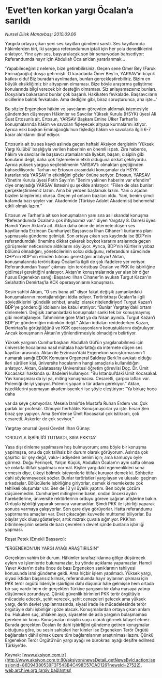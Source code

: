 # ‘Evet’ten korkan yargı Öcalan’a sarıldı

*Nursel Dilek Manavbaşı 2010.09.06*

<font class="agenda2NewsSpot">
 Yargıda ortaya çıkan yeni ses kayıtları gündemi sarstı. Ses kayıtlarında hâkimlerden biri, iki yargıca referandumun iptali için her yolu denediklerini anlatıyor. Yine aynı ses, başvurulacak son bir senaryodan bahsediyor: Referandumda hayır için Abdullah Öcalan’dan yararlanmak...
</font>
<font class="newsDetail">
 <p>
 </p>
 <p class="MsoNormal">
  ‘Yapabileceğimiz nelerse, bize getirebilirsiniz. Geçen sene Ömer Bey (Faruk Eminağaoğlu) dosya getirmişti. O kararlarda Ömer Bey’in, YARSAV’ın büyük katkısı oldu! Biz buradan ayrılmadan, bunları gerçekleştirebiliriz. Bizim en büyük eksikliğimiz bir altyapının olmaması. Bize böyle araştırma geliştirme konularında bilgi verecek bir desteğin olmaması. Siz anlayamazsınız bunları. Dosyalara bakarsanız bunlar çok başarılı. Hakikaten fevkalade. Başsavcıların sicillerine baktık fevkalade. Ama dediğim gibi, biraz soruşturunca, aha işte…’
 </p>
 <p class="MsoNormal">
  Bu sözler Ergenekon hâkim ve savcılarını görevden aldırmak istemesiyle gündemden düşmeyen Hâkimler ve Savcılar Yüksek Kurulu (HSYK) üyesi Ali Suat Ertosun’a ait. Ertosun, YARSAV Başkanı Emine Ülker Tarhan’la konuşmalarında hâkim ve savcıları fişleyecek altyapı kurmalarını istiyor. Ayrıca eski başkan Eminağaoğlu’nun fişlediği hâkim ve savcılarla ilgili 6-7 karar aldıklarını itiraf ediyor.
 </p>
 <p class="MsoNormal">
  Ertosun’a ait bu ses kaydı aslında geçen haftaki Aksiyon dergisinin ‘Yüksek Yargı Kulübü’ başlığıyla verilen haberinin en önemli ispatı. Zira haberde, hâkim ve savcılar ile başsavcı atamalarında liyakat, başarı, disiplin gibi konuların değil, daha çok fişlemelerin etkili olduğuna dikkat çekiliyordu. Ayrıca yüksek yargıya seçilebilmenin YARSAV’lı olmaktan geçtiğinden bahsediliyordu. Tarhan ve Ertosun arasındaki konuşmalar da HSYK kararlarında YARSAV’ın etkinliğini gözler önüne seriyor. Ertosun, YARSAV Yönetim Kurulu üyesi Fetih Sayın’ın “Benim yakinen haberim var efendim” diye onayladığı YARSAV listesini şu şekilde anlatıyor: “Fiilen de olsa bunları gerçekleştirmemiz lazım. Ama bir yerden başlamak lazım. Yani o açıdan bizden talepleriniz olursa. Geçen yıl onların bazıları oldu. Yani, benim şimdi kafamda bazı şeyler var. Akademide (Türkiye Adalet Akademisi) behemehâl etkili olmak lazım.”
 </p>
 <p class="MsoNormal">
  Ertosun ve Tarhan’a ait son konuşmaların yanı sıra asıl skandal konuşma “Referandumda Öcalan’a çok ihtiyacımız var.” diyen Yargıtay 8. Dairesi üyesi Hamdi Yaver Aktan’a ait. Aktan daha önce de internete düşen ses kayıtlarında Erzincan Cumhuriyet Başsavcısı İlhan Cihaner’i kurtarma planı yapmasıyla gündeme gelmişti. Son ortaya çıkan ses kaydında ise BDP’nin referandumdaki önemine dikkat çekerek boykot kararını aralarında geçen görüşmeler neticesinde aldıklarını söylüyor. Ayrıca, BDP’nin Kürtlerin yobaz bölümü olmadığını, yöneticilerinin solcu olduğunu, referandum sürecinde CHP’nin BDP’nin elinden tutması gerektiğini anlatıyor! Aktan, konuşmalarında teröristbaşı Öcalan’la ilgili de şok ifadelere yer veriyor. Referandumdan ‘hayır’ çıkması için teröristbaşı Öcalan ve PKK ile işbirliğine gidilmesi gerektiğini anlatıyor. Aktan’ın konuşmalarında yer alan bir diğer husus Ergenekon sanığı Başsavcı İlhan Cihaner’in avukatı Turgut Kazan’ın Selahattin Demirtaş’la KCK operasyonlarını konuşması.
 </p>
 <p class="MsoNormal">
  Sesin sahibi Aktan, “O ses bana ait” diyor fakat değişik zamanlardaki konuşmalarının montajlandığını iddia ediyor. Teröristbaşı Öcalan’la ilgili söylediklerini ‘gündelik sohbet, analiz’ olarak nitelendiriyor! Turgut Kazan’ı BDP’ye gönderdiği iddiasını ise kabul etmiyor: “Bunlar Yargıtay’daki ortam dinlemeleri. Değişik zamanlardaki konuşmalar sanki tek bir konuşmaymış gibi montajlanıyor. Tahminime göre Mart ya da Nisan ayında. Turgut Kazan’ı BDP’ye gönderdiğim mümkün değil.” Aktan iddiaları reddederken Kazan, Demirtaş’la görüştüğünü ve KCK operasyonlarını konuştuklarını doğruluyor. Ancak konuşmanın Aktan’ın yönlendirmesiyle olmadığını belirtiyor.
 </p>
 <p class="MsoNormal">
  Yüksek yargının Cumhurbaşkanı Abdullah Gül’ün yargılanabilmesi için üniversite hocalarına nasıl mütalaa hazırlattığı da internete düşen ses kayıtları arasında.
  <span>
  </span>
  Aktan ile Erzincan’daki Ergenekon soruşturmasının 1 numaralı sanığı EDOK Komutanı Orgeneral Saldıray Berk’in avukatı olduğu ileri sürülen kişi, üniversite hocalarının hangi amaçlarla kullanıldığını anlatıyor. Aktan, Galatasaray Üniversitesi öğretim görevlisi Doç. Dr. Ümit Kocasakal hakkında şu ifadeleri kullanıyor: “Bu İstanbul’daki Ümit Kocasakal. Yav konuşması da iyi ya, miting konuşmacısı. Cesaretli, çarpıcı lafları var. Polemiği de iyi yapıyor. Polemik yapan o tür adam gerekiyor.” Aktan, istediklerini yapmayan akademisyenleri ise şöyle eleştiriyor: “Ya birkaç hoca daha
 </p>
 <p class="MsoNormal">
  var da şeye çıkmıyorlar. Mesela İzmir’de Mustafa Ruhan Erdem var. Çok parlak bir profesör. Olmuyor herhâlde. Konuşmuyorlar ya işte. Ersan Şen biraz şey yapıyor. Ama Şen’dense Ümit Kocasakal çok istikrarlı, çok cesaretli. Askerler de çok seviyor.”
 </p>
 <p class="MsoNormal">
 </p>
 <p class="MsoNormal">
  Yargıtay onursal üyesi Cevdet İlhan Günay:
 </p>
 <p class="MsoNormal">
  ‘ORDUYLA İŞBİRLİĞİ TUTMADI, SIRA PKK’DA’
 </p>
 <p class="MsoNormal">
 </p>
 <p class="MsoNormal">
  Yasa dışı dinleme yapılmasını hoş bulmuyorum; ama böyle bir konuşma yapılmışsa, onu da çok talihsiz bir durum olarak görüyorum. Aslında çok şaşırtıcı bir şey değil, vaka-i adiyeden benim için; ama kamuoyu öyle görmez. Doğu Perinçek, Yalçın Küçük, Abdullah Öcalan’ın aynı safta olması ve onlarla ittifak yapılması normal. Kişiler yargıdaki egemenlikleri sona ermesin diye, ülkeyi bölmek isteyenlerle ittifak kuruyor demek ki. Sohbette dahi söylenmeyecek sözler. Bunlar teröristleri yargılayan ve ulusalcı geçinen arkadaşlar. Bölücülerle işbirliğine giriyorlar, demek ki memlekette çok tehlikeli oluşumlar var. Ben de 13 yıl üyelik yaptım. Ben böyle çözüm düşünemedim. Cumhuriyet mitinglerine bakın, ondan önceki aydın hareketlerine, üniversite rektörlerinin orduyu göreve çağıran afişlerine bakın. Orduyla işbirliği yaparak sonuca varamadılar. Şimdi PKK ile işbirliği yaparak sonuca varmaya çalışıyorlar. Son çare diye görüyorlar. Hatta referandumu yaptırmama amaçları var. Evet çıkacağını kuvvetle muhtemel biliyorlar. Bu olaylar yok oluşu gösteriyor, artık mızrak çuvala sığmıyor. PKK’nın bitirilmeyişinin sebebi de bazı çevrelerin devlet içinde bunlarla işbirliği yapması.
 </p>
 <p class="MsoNormal">
 </p>
 <p class="MsoNormal">
  Reşat Petek (Emekli Başsavcı):
 </p>
 <p class="MsoNormal">
  “ERGENEKON’UN YARGI AYAĞI ARAŞTIRILSIN”
 </p>
 <p class="MsoNormal">
 </p>
 <p class="MsoNormal">
  Gerçekten vahim bir durum. Hâkimler tarafsızlıklarına gölge düşürecek eylem ve işlemlerde bulunamazlar, bu yönde açıklama yapamazlar. Hamdi Yaver Aktan’ın daha önce de bazı Ergenekon sanıklarının tahliyesi konusunda ismi gündeme geldi. Ama hiçbir işlem yapılmadı. Yüksek yargı, siyasi iktidarı başarısız kılmak, referandumda hayır oylarının çıkması için PKK terör örgütü lideriyle işbirliğini dahi düşünür hâle gelmişse hem ortada bir suç vardır hem de gerçekten Türkiye yargısını bir daha masaya yatırıp düşünmek zorundayız. Çünkü güvenlik birimleri PKK terör örgütüyle mücadele edecek, şehit verecek, şehit cenazeleri gelecek ama yüksek yargı, derin devlet yapılanmasında, siyasi irade ile mücadelesinde terör örgütüyle dahi işbirliğini göze alacak. Konuşmalardan ortaya çıkan anlam bu. Hukuken suç, ahlaken ayıp, siyaseten de asla yargının bulaşmaması gereken bir konu. Konuşmaları disiplin suçu olarak görmek kifayet etmez. Burada gerçekten Öcalan ile dahi işbirliğini gündeme getiren konuşmalar olduğuna göre, bu sesin sahipleri her kimler ise Ergenekon Terör Örgütü bağlantıları dâhil olmak üzere tüm bağlantılarının araştırılması lazım. Çünkü Ergenekon Terör Örgütü’nün yargı ayağı ve bürokrasi ayağı deşifre edilmedi Türkiye’de.
 </p>
 <p>
 </p>
</font>

Kaynak: [www.aksiyon.com.tr](http://www.aksiyon.com.tr:80/aksiyon/newsDetail_getNewsById.action;jsessionid=86D94380539F3F543B4C498D57CAD126?newsId=27522), [web.archive.org (arşiv bağlantısı)](http://web.archive.org/web/20100909043931/http://www.aksiyon.com.tr:80/aksiyon/newsDetail_getNewsById.action;jsessionid=86D94380539F3F543B4C498D57CAD126?newsId=27522)
